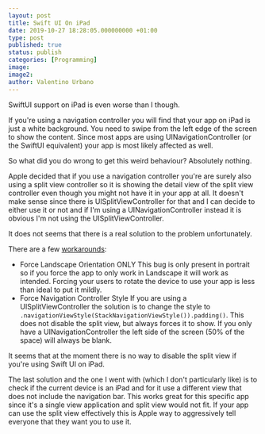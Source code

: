 ```yaml
---
layout: post
title: Swift UI On iPad
date: 2019-10-27 18:28:05.000000000 +01:00
type: post
published: true
status: publish
categories: [Programming]
image:
image2:
author: Valentino Urbano
---
```


SwiftUI support on iPad is even worse than I though.

If you're using a navigation controller you will find that your app on iPad is just a white background. You need to swipe from the left edge of the screen to show the content. Since most apps are using UINavigationController (or the SwiftUI equivalent) your app is most likely affected as well.

So what did you do wrong to get this weird behaviour? Absolutely nothing.

Apple decided that if you use a navigation controller you're are surely also using a split view controller so it is showing the detail view of the split view controller even though you might not have it in your app at all. It doesn't make sense since there is UISplitViewController for that and I can decide to either use it or not and if I'm using a UINavigationController instead it is obvious I'm not using the UISplitViewController.

It does not seems that there is a real solution to the problem unfortunately.

There are a few [workarounds][1]:

- Force Landscape Orientation ONLY
  This bug is only present in portrait so if you force the app to only work in Landscape it will work as intended. Forcing your users to rotate the device to use your app is less than ideal to put it mildly.
- Force Navigation Controller Style
  If you are using a UISplitViewController the solution is to change the style to `.navigationViewStyle(StackNavigationViewStyle()).padding()`. This does not disable the split view, but always forces it to show. If you only have a UINavigationController the left side of the screen (50% of the space) will always be blank.

It seems that at the moment there is no way to disable the split view if you're using Swift UI on iPad.

The last solution and the one I went with (which I don't particularly like) is to check if the current device is an iPad and for it use a different view that does not include the navigation bar. This works great for this specific app since it's a single view application and split view would not fit. If your app can use the split view effectively this is Apple way to aggressively tell everyone that they want you to use it.

[1]: https://stackoverflow.com/questions/57888032/swiftui-navigation-on-ipad-how-to-show-master-list#comment102204056_57888032
